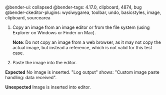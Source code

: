 @bender-ui: collapsed
@bender-tags: 4.17.0, clipboard, 4874, bug
@bender-ckeditor-plugins: wysiwygarea, toolbar, undo, basicstyles, image, clipboard, sourcearea

 1. Copy an image from an image editor or from the file system (using Explorer on Windows or Finder on Mac).

    **Note**: Do not copy an image from a web browser, as it may not copy the
    actual image, but instead a reference, which is not valid for this test case.

 1. Paste the image into the editor.

**Expected** No image is inserted. "Log output" shows: "Custom image paste handling: data received".

**Unexpected** Image is inserted into editor.
